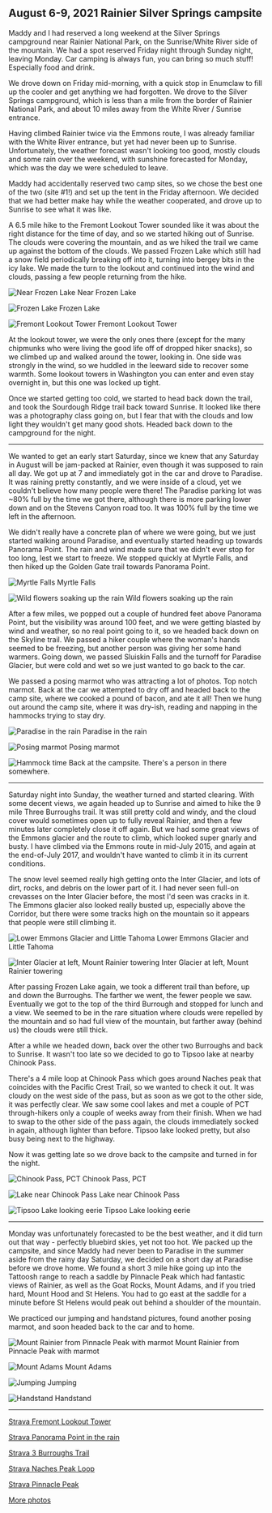 ## August 6-9, 2021 Rainier Silver Springs campsite

Maddy and I had reserved a long weekend at the Silver Springs campground near Rainier National Park, on the Sunrise/White River side of the mountain. We had a spot reserved Friday night through Sunday night, leaving Monday. Car camping is always fun, you can bring so much stuff! Especially food and drink.

We drove down on Friday mid-morning, with a quick stop in Enumclaw to fill up the cooler and get anything we had forgotten. We drove to the Silver Springs campground, which is less than a mile from the border of Rainier National Park, and about 10 miles away from the White River / Sunrise entrance.

Having climbed Rainier twice via the Emmons route, I was already familiar with the White River entrance, but yet had never been up to Sunrise. Unfortunately, the weather forecast wasn't looking too good, mostly clouds and some rain over the weekend, with sunshine forecasted for Monday, which was the day we were scheduled to leave.

Maddy had accidentally reserved two camp sites, so we chose the best one of the two (site #1!) and set up the tent in the Friday afternoon. We decided that we had better make hay while the weather cooperated, and drove up to Sunrise to see what it was like.

A 6.5 mile hike to the Fremont Lookout Tower sounded like it was about the right distance for the time of day, and so we started hiking out of Sunrise. The clouds were covering the mountain, and as we hiked the trail we came up against the bottom of the clouds. We passed Frozen Lake which still had a snow field periodically breaking off into it, turning into bergey bits in the icy lake. We made the turn to the lookout and continued into the wind and clouds, passing a few people returning from the hike.

![Near Frozen Lake](/images/rainier_silver_creek/PXL_20210807_005725361.jpg)
Near Frozen Lake

![Frozen Lake](/images/rainier_silver_creek/DSC05562.JPG)
Frozen Lake

![Fremont Lookout Tower](/images/rainier_silver_creek/DSC05553.JPG)
Fremont Lookout Tower

At the lookout tower, we were the only ones there (except for the many chipmunks who were living the good life off of dropped hiker snacks), so we climbed up and walked around the tower, looking in. One side was strongly in the wind, so we huddled in the leeward side to recover some warmth. Some lookout towers in Washington you can enter and even stay overnight in, but this one was locked up tight.

Once we started getting too cold, we started to head back down the trail, and took the Sourdough Ridge trail back toward Sunrise. It looked like there was a photography class going on, but I fear that with the clouds and low light they wouldn't get many good shots. Headed back down to the campground for the night.

---

We wanted to get an early start Saturday, since we knew that any Saturday in August will be jam-packed at Rainier, even though it was supposed to rain all day. We got up at 7 and immediately got in the car and drove to Paradise. It was raining pretty constantly, and we were inside of a cloud, yet we couldn't believe how many people were there! The Paradise parking lot was ~80% full by the time we got there, although there is more parking lower down and on the Stevens Canyon road too. It was 100% full by the time we left in the afternoon.

We didn't really have a concrete plan of where we were going, but we just started walking around Paradise, and eventually started heading up towards Panorama Point. The rain and wind made sure that we didn't ever stop for too long, lest we start to freeze. We stopped quickly at Myrtle Falls, and then hiked up the Golden Gate trail towards Panorama Point.

![Myrtle Falls](/images/rainier_silver_creek/PXL_20210807_160958963.jpg)
Myrtle Falls

![Wild flowers soaking up the rain](/images/rainier_silver_creek/PXL_20210807_162740587.MP.jpg)
Wild flowers soaking up the rain

After a few miles, we popped out a couple of hundred feet above Panorama Point, but the visibility was around 100 feet, and we were getting blasted by wind and weather, so no real point going to it, so we headed back down on the Skyline trail. We passed a hiker couple where the woman's hands seemed to be freezing, but another person was giving her some hand warmers. Going down, we passed Sluiskin Falls and the turnoff for Paradise Glacier, but were cold and wet so we just wanted to go back to the car.

We passed a posing marmot who was attracting a lot of photos. Top notch marmot. Back at the car we attempted to dry off and headed back to the camp site, where we cooked a pound of bacon, and ate it all! Then we hung out around the camp site, where it was dry-ish, reading and napping in the hammocks trying to stay dry.

![Paradise in the rain](/images/rainier_silver_creek/PXL_20210807_172236853.PORTRAIT.jpg)
Paradise in the rain

![Posing marmot](/images/rainier_silver_creek/PXL_20210807_184525131.MP.jpg)
Posing marmot

![Hammock time](/images/rainier_silver_creek/PXL_20210807_231557154.jpg)
Back at the campsite. There's a person in there somewhere.

---

Saturday night into Sunday, the weather turned and started clearing. With some decent views, we again headed up to Sunrise and aimed to hike the 9 mile Three Burroughs trail. It was still pretty cold and windy, and the cloud cover would sometimes open up to fully reveal Rainier, and then a few minutes later completely close it off again. But we had some great views of the Emmons glacier and the route to climb, which looked super gnarly and busty. I have climbed via the Emmons route in mid-July 2015, and again at the end-of-July 2017, and wouldn't have wanted to climb it in its current conditions.

The snow level seemed really high getting onto the Inter Glacier, and lots of dirt, rocks, and debris on the lower part of it. I had never seen full-on crevasses on the Inter Glacier before, the most I'd seen was cracks in it. The Emmons glacier also looked really busted up, especially above the Corridor, but there were some tracks high on the mountain so it appears that people were still climbing it.

![Lower Emmons Glacier and Little Tahoma](/images/rainier_silver_creek/DSC05565.JPG)
Lower Emmons Glacier and Little Tahoma

![Inter Glacier at left, Mount Rainier towering](/images/rainier_silver_creek/DSC05575.JPG)
Inter Glacier at left, Mount Rainier towering

After passing Frozen Lake again, we took a different trail than before, up and down the Burroughs. The farther we went, the fewer people we saw. Eventually we got to the top of the third Burrough and stopped for lunch and a view. We seemed to be in the rare situation where clouds were repelled by the mountain and so had full view of the mountain, but farther away (behind us) the clouds were still thick.

After a while we headed down, back over the other two Burroughs and back to Sunrise. It wasn't too late so we decided to go to Tipsoo lake at nearby Chinook Pass. 

There's a 4 mile loop at Chinook Pass which goes around Naches peak that coincides with the Pacific Crest Trail, so we wanted to check it out. It was cloudy on the west side of the pass, but as soon as we got to the other side, it was perfectly clear. We saw some cool lakes and met a couple of PCT through-hikers only a couple of weeks away from their finish. When we had to swap to the other side of the pass again, the clouds immediately socked in again, although lighter than before. Tipsoo lake looked pretty, but also busy being next to the highway.

Now it was getting late so we drove back to the campsite and turned in for the night.

![Chinook Pass, PCT](/images/rainier_silver_creek/DSC05589.JPG)
Chinook Pass, PCT

![Lake near Chinook Pass](/images/rainier_silver_creek/DSC05602.JPG)
Lake near Chinook Pass

![Tipsoo Lake looking eerie](/images/rainier_silver_creek/DSC05610.JPG)
Tipsoo Lake looking eerie

---

Monday was unfortunately forecasted to be the best weather, and it did turn out that way - perfectly bluebird skies, yet not too hot. We packed up the campsite, and since Maddy had never been to Paradise in the summer aside from the rainy day Saturday, we decided on a short day at Paradise before we drove home. We found a short 3 mile hike going up into the Tattoosh range to reach a saddle by Pinnacle Peak which had fantastic views of Rainier, as well as the Goat Rocks, Mount Adams, and if you tried hard, Mount Hood and St Helens. You had to go east at the saddle for a minute before St Helens would peak out behind a shoulder of the mountain.

We practiced our jumping and handstand pictures, found another posing marmot, and soon headed back to the car and to home.

![Mount Rainier from Pinnacle Peak with marmot](/images/rainier_silver_creek/DSC05650.JPG)
Mount Rainier from Pinnacle Peak with marmot

![Mount Adams](/images/rainier_silver_creek/DSC05623.JPG)
Mount Adams

![Jumping](/images/rainier_silver_creek/DSC05628.JPG)
Jumping

![Handstand](/images/rainier_silver_creek/DSC05634.JPG)
Handstand

---

[Strava Fremont Lookout Tower](https://www.strava.com/activities/5755946279)

[Strava Panorama Point in the rain](https://www.strava.com/activities/5755946781)

[Strava 3 Burroughs Trail](https://www.strava.com/activities/5766276575)

[Strava Naches Peak Loop](https://www.strava.com/activities/5766277017)

[Strava Pinnacle Peak](https://www.strava.com/activities/5766277521)

[More photos](https://photos.app.goo.gl/NfoFd3eGSMA8o4ZSA)